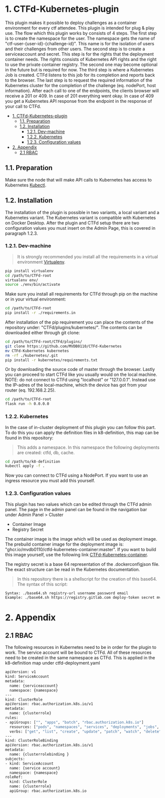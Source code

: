 # 1. CTFd-Kubernetes-plugin

This plugin makes it possible to deploy challenges as a container environment for every ctf attendee. This plugin is intended for plug & play use. The flow which this plugin works by consists of 4 steps. The first step is to create the namespace for the user. The namespace gets the name of "ctf-user-{user-id}-{challenge-id}". This name is for the isolation of users and their challenges from other users. The second step is to create a serviceaccount and secret. This step is for the rights that the deployment container needs. The rights consists of Kubernetes API rights and the right to use the private container registry. The second one may become optional in the future but is required for now. The third step is where a Kubernetes Job is created. CTFd listens to this job for its completion and reports back to the browser. The last step is to request the required information of the Kubernetes cluster for the completion of the challenge (eq. nodePort, host information). After each call to one of the endpoints, the clients browser will receive a 201 or 409. In case of 201 everything went okay. In case of 409 you get a Kubernetes API response from the endpoint in the response of your call to CTFd.

- [1. CTFd-Kubernetes-plugin](#1-ctfd-kubernetes-plugin)
  - [1.1. Preparation](#11-preparation)
  - [1.2. Installation](#12-installation)
    - [1.2.1. Dev-machine](#121-dev-machine)
    - [1.2.2. Kubernetes](#122-kubernetes)
    - [1.2.3. Configuration values](#123-configuration-values)
- [2. Appendix](#2-appendix)
  - [2.1 RBAC](#21-rbac)

## 1.1. Preparation

Make sure the node that will make API calls to Kubernetes has access to Kubernetes [Kubectl](https://kubernetes.io/docs/tasks/tools/).

## 1.2. Installation
The installation of the plugin is possible in two variants, a local variant and a Kubernetes variant. The Kubernetes variant is compatible with Kubernetes on Docker Desktop. After the plugin and CTFd setup there are two configuration values you must insert on the Admin Page, this is covered in paragraph 1.2.3.

### 1.2.1. Dev-machine

> It is strongly recommended you install all the requirements in a virtual environment [Virtualenv](https://virtualenv.pypa.io/en/latest/installation.html).

```Bash
pip install virtualenv
cd /path/to/CTFd-root
virtualenv env/
source ./env/bin/activate
```

Make sure you install all requirements for CTFd through pip on the machine or in your virtual environment:
```Bash
cd /path/to/CTFd-root
pip install -r ./requirements.in
```

After installation of the pip requirement you can place the contents of the repository under: "CTFd/plugins/kubernetes/". The contents can be downloaded either through git clone:
```Bash
cd /path/to/CTFd-root/CTFd/plugins/
git clone https://github.com/MVDB0110/CTFd-Kubernetes
mv CTFd-Kubernetes kubernetes
rm -rf ./kubernetes/.git
pip install -r kubernetes/requirements.txt
```
Or by downloading the source code of master through the browser. Lastly you can proceed to start CTFd like you usually would on the local machine. NOTE: do not connect to CTFd using "localhost" or "127.0.0.1". Instead use the IP-adres of the local-machine, which the device has got from your router (eq. 192.168.2.25).

```Bash
cd /path/to/CTFd-root
flask run -h 0.0.0.0
```

### 1.2.2. Kubernetes

In the case of in-cluster deployment of this plugin you can follow this part.
To do this you can apply the definition files in k8-definition, this map can be found in this repository:
> This adds a namespace. In this namespace the following deployments are created: ctfd, db, cache.
```Bash
cd /path/to/k8-definition
kubectl apply -f .
```
Now you can connect to CTFd using a NodePort. If you want to use an ingress resource you must add this yourself.

### 1.2.3. Configuration values

This plugin has two values which can be edited through the CTFd admin panel. The page in the admin panel can be found in the navigation bar under Admin Panel > Cluster

- Container Image
- Registry Secret

The container image is the image which will be used as deployment image. The prebuild container image for the deployment image is: "ghcr.io/mvdb0110/ctfd-kubernetes-container:master". If you want to build this image yourself, use the following link [CTFd-Kubernetes-container](https://github.com/MVDB0110/CTFd-kubernetes-container). <br />

The registry secret is a base 64 representation of the .dockerconfigjson file. The exact structure can be read in the Kubernetes documentation.
> In this repository there is a shellscript for the creation of this base64. The syntax of this script: 
```Bash
Syntax: ./base64.sh registry-url username password email
Example: ./base64.sh https://registry.gitlab.com deploy-token secret mvdb0110@example.com
```

# 2. Appendix
## 2.1 RBAC

The following resources in Kubernetes need to be in order for the plugin to work. The service account will be bound to CTFd. All of these resources need to be created in the same namespace as CTFd. This is applied in the k8-definition map under ctfd-deployment.yaml
```Bash
apiVersion: v1
kind: ServiceAccount
metadata:
  name: {serviceaccount}
  namespace: {namespace}
---
kind: ClusterRole
apiVersion: rbac.authorization.k8s.io/v1
metadata:
  name: {clusterrole}
rules:
- apiGroups: ["", "apps", "batch", "rbac.authorization.k8s.io"]
  resources: ["pods", "namespaces", "services", "deployments", "jobs", "roles", "rolebindings", "nodes", "secrets"]
  verbs: ["get", "list", "create", "update", "patch", "watch", "delete", "deletecollection"]
---
kind: ClusterRoleBinding
apiVersion: rbac.authorization.k8s.io/v1
metadata:
  name: {clusterrolebinding }
subjects:
- kind: ServiceAccount
  name: {service account}
  namespace: {namespace}
roleRef:
  kind: ClusterRole
  name: {clusterrole}
  apiGroup: rbac.authorization.k8s.io
```
